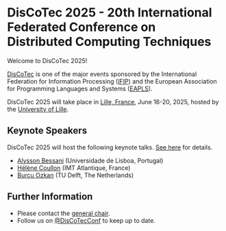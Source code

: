 # DisCoTec 2025 - 20th International Federated Conference on Distributed Computing Techniques

Welcome to DisCoTec 2025! 

[DisCoTec](/) is one of the major events sponsored by the International Federation for Information Processing ([IFIP](http://www.ifip.org)) and the European Association for Programming Languages and Systems ([EAPLS](https://eapls.org)).

DisCoTec 2025 will take place in [Lille, France](venue), June 16-20, 2025, hosted by the [University of Lille](https://international.univ-lille.fr/en/).

## Keynote Speakers

DisCoTec 2025 will host the following keynote talks.
[See here](keynote) for details.

* [Alysson Bessani](https://ciencias.ulisboa.pt/en/perfil/anbessani) (Universidade de Lisboa, Portugal)
* [Hélène Coullon](http://helene-coullon.fr/) (IMT Atlantique, France)
* [Burcu Ozkan](https://burcuku.github.io/home/) (TU Delft, The Netherlands)

## Further Information
* Please contact the [general chair](mailto:simon.bliudze@inria.fr).
* Follow us on [@DisCoTecConf](https://twitter.com/DisCoTecConf) to keep up to date.
